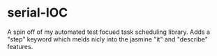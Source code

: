 # serial-IOC


A spin off of my automated test focued task scheduling library.  Adds a "step" keyword which melds nicly into the jasmine "it" and "describe" features.
